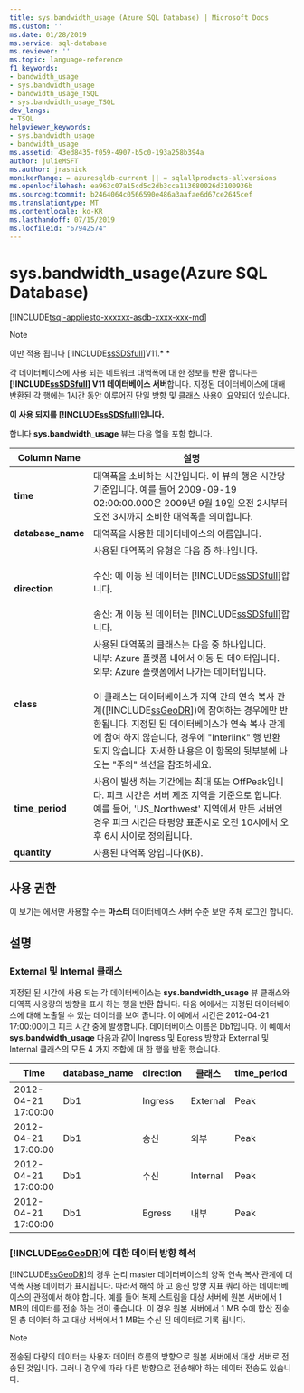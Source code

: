 ```yaml
---
title: sys.bandwidth_usage (Azure SQL Database) | Microsoft Docs
ms.custom: ''
ms.date: 01/28/2019
ms.service: sql-database
ms.reviewer: ''
ms.topic: language-reference
f1_keywords:
- bandwidth_usage
- sys.bandwidth_usage
- bandwidth_usage_TSQL
- sys.bandwidth_usage_TSQL
dev_langs:
- TSQL
helpviewer_keywords:
- sys.bandwidth_usage
- bandwidth_usage
ms.assetid: 43ed8435-f059-4907-b5c0-193a258b394a
author: julieMSFT
ms.author: jrasnick
monikerRange: = azuresqldb-current || = sqlallproducts-allversions
ms.openlocfilehash: ea963c07a15cd5c2db3cca113680026d3100936b
ms.sourcegitcommit: b2464064c0566590e486a3aafae6d67ce2645cef
ms.translationtype: MT
ms.contentlocale: ko-KR
ms.lasthandoff: 07/15/2019
ms.locfileid: "67942574"
---
```

# <a name="sysbandwidthusage-azure-sql-database"></a>sys.bandwidth_usage(Azure SQL Database)

[!INCLUDE[tsql-appliesto-xxxxxx-asdb-xxxx-xxx-md](../../includes/tsql-appliesto-xxxxxx-asdb-xxxx-xxx-md.md)]

> [!NOTE]
> 이만 적용 됩니다 [!INCLUDE[ssSDSfull](../../includes/sssdsfull-md.md)]V11.* *  
  
 각 데이터베이스에 사용 되는 네트워크 대역폭에 대 한 정보를 반환 합니다는  **[!INCLUDE[ssSDSfull](../../includes/sssdsfull-md.md)] V11 데이터베이스 서버**합니다. 지정된 데이터베이스에 대해 반환된 각 행에는 1시간 동안 이루어진 단일 방향 및 클래스 사용이 요약되어 있습니다.  
  
 **이 사용 되지를 [!INCLUDE[ssSDSfull](../../includes/sssdsfull-md.md)]입니다.**  
  
 합니다 **sys.bandwidth_usage** 뷰는 다음 열을 포함 합니다.  
  
|Column Name|설명|  
|-----------------|-----------------|  
|**time**|대역폭을 소비하는 시간입니다. 이 뷰의 행은 시간당 기준입니다. 예를 들어 2009-09-19 02:00:00.000은 2009년 9월 19일 오전 2시부터 오전 3시까지 소비한 대역폭을 의미합니다.|  
|**database_name**|대역폭을 사용한 데이터베이스의 이름입니다.|  
|**direction**|사용된 대역폭의 유형은 다음 중 하나입니다.<br /><br /> 수신: 에 이동 된 데이터는 [!INCLUDE[ssSDSfull](../../includes/sssdsfull-md.md)]합니다.<br /><br /> 송신: 개 이동 된 데이터는 [!INCLUDE[ssSDSfull](../../includes/sssdsfull-md.md)]합니다.|  
|**class**|사용된 대역폭의 클래스는 다음 중 하나입니다.<br />내부: Azure 플랫폼 내에서 이동 된 데이터입니다.<br />외부: Azure 플랫폼에서 나가는 데이터입니다.<br /><br /> 이 클래스는 데이터베이스가 지역 간의 연속 복사 관계([!INCLUDE[ssGeoDR](../../includes/ssgeodr-md.md)])에 참여하는 경우에만 반환됩니다. 지정된 된 데이터베이스가 연속 복사 관계에 참여 하지 않습니다, 경우에 "Interlink" 행 반환 되지 않습니다. 자세한 내용은 이 항목의 뒷부분에 나오는 "주의" 섹션을 참조하세요.|  
|**time_period**|사용이 발생 하는 기간에는 최대 또는 OffPeak입니다. 피크 시간은 서버 제조 지역을 기준으로 합니다. 예를 들어, 'US_Northwest' 지역에서 만든 서버인 경우 피크 시간은 태평양 표준시로 오전 10시에서 오후 6시 사이로 정의됩니다.|  
|**quantity**|사용된 대역폭 양입니다(KB).|  
  
## <a name="permissions"></a>사용 권한

 이 보기는 에서만 사용할 수는 **마스터** 데이터베이스 서버 수준 보안 주체 로그인 합니다.  
  
## <a name="remarks"></a>설명  
  
### <a name="external-and-internal-classes"></a>External 및 Internal 클래스

 지정된 된 시간에 사용 되는 각 데이터베이스는 **sys.bandwidth_usage** 뷰 클래스와 대역폭 사용량의 방향을 표시 하는 행을 반환 합니다. 다음 예에서는 지정된 데이터베이스에 대해 노출될 수 있는 데이터를 보여 줍니다. 이 예에서 시간은 2012-04-21 17:00:00이고 피크 시간 중에 발생합니다. 데이터베이스 이름은 Db1입니다. 이 예에서 **sys.bandwidth_usage** 다음과 같이 Ingress 및 Egress 방향과 External 및 Internal 클래스의 모든 4 가지 조합에 대 한 행을 반환 했습니다.  
  
|Time|database_name|direction|클래스|time_period|quantity|  
|----------|--------------------|---------------|-----------|------------------|--------------|  
|2012-04-21 17:00:00|Db1|Ingress|External|Peak|66|  
|2012-04-21 17:00:00|Db1|송신|외부|Peak|741|  
|2012-04-21 17:00:00|Db1|수신|Internal|Peak|1052|  
|2012-04-21 17:00:00|Db1|Egress|내부|Peak|3525|  
  
### <a name="interpreting-data-direction-for-includessgeodrincludesssgeodr-mdmd"></a>[!INCLUDE[ssGeoDR](../../includes/ssgeodr-md.md)]에 대한 데이터 방향 해석

 [!INCLUDE[ssGeoDR](../../includes/ssgeodr-md.md)]의 경우 논리 master 데이터베이스의 양쪽 연속 복사 관계에 대역폭 사용 데이터가 표시됩니다. 따라서 해석 하 고 송신 방향 지표 쿼리 하는 데이터베이스의 관점에서 해야 합니다. 예를 들어 복제 스트림을 대상 서버에 원본 서버에서 1 MB의 데이터를 전송 하는 것이 좋습니다. 이 경우 원본 서버에서 1 MB 수에 합산 전송 된 총 데이터 하 고 대상 서버에서 1 MB는 수신 된 데이터로 기록 됩니다.  
  
> [!NOTE]  
> 전송된 다량의 데이터는 사용자 데이터 흐름의 방향으로 원본 서버에서 대상 서버로 전송된 것입니다. 그러나 경우에 따라 다른 방향으로 전송해야 하는 데이터 전송도 있습니다.  
